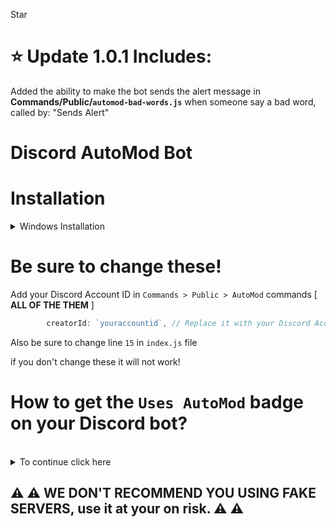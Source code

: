 
<github-button href="https://github.com/deadlockjs/Discord-AutoMod-Bot" data-color-scheme="no-preference: dark_high_contrast; light: dark_dimmed; dark: dark_dimmed;" data-icon="octicon-star" data-size="large" data-show-count="true" aria-label="Star deadlockjs/Discord-AutoMod-Bot on GitHub">Star</github-button>


# ⭐ Update 1.0.1 Includes:

Added the ability to make the bot sends the alert message in **Commands/Public/`automod-bad-words.js`** when someone say a bad word, called by: "Sends Alert"

# Discord AutoMod Bot

# Installation

<details>
<summary>Windows Installation</summary>
<br>

1. Install [Node.js](https://nodejs.org/en) [ 1.18+ ]
2. Install [Visual Studio Code](https://code.visualstudio.com/)
```bash
3. Download this Project
4. npm init
5. npm i discord.js@latest
6. npm i @discordjs/builders@1.3.0
7. npm i @discordjs/rest@1.3.0
8. npm i ascii-table@0.0.9
. node .
```

and done!
</details>

# Be sure to change these!

Add your Discord Account ID in `Commands > Public > AutoMod` commands [ **ALL OF THE THEM** ]

```js
        creatorId: `youraccountid`, // Replace it with your Discord Account ID
```


Also be sure to change line `15` in `index.js` file

if you don't change these it will not work!

# How to get the `Uses AutoMod` badge on your Discord bot?
<br>
<details>
<summary>To continue click here</summary>
<br>

`1.` Use `/automod-bad-words` command `6` times.
<br>
`2.` Use `/automod-flagged-words` command `1` time.
<br>
`3.` Use `/automod-spam-mentions` command `1` time.
<br>
`4.` Use `/automod-spam-messages` command `1` time. 

in `12` servers, basically `9` commands ran in each server = `108` and thats the requirement for the `Uses AutoMod` badge..

**IT TAKES 12-16 HOURS TO SHOW THE BADGE IF YOU DID THE REQUIREMENTS ^ CORRECTLY**
[Click Here For Example](https://imgur.com/a/4XUoiv2)
</details>

## ⚠ ⚠ WE DON'T RECOMMEND YOU USING FAKE SERVERS, use it at your on risk. ⚠ ⚠
